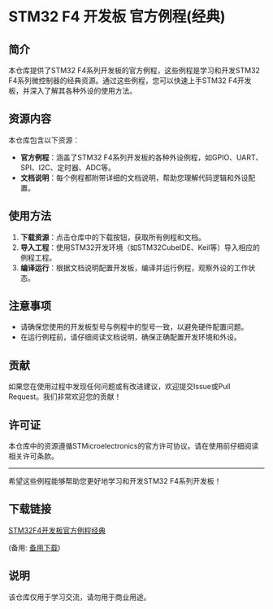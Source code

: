 # STM32 F4 开发板 官方例程(经典)

## 简介

本仓库提供了STM32 F4系列开发板的官方例程，这些例程是学习和开发STM32 F4系列微控制器的经典资源。通过这些例程，您可以快速上手STM32 F4开发板，并深入了解其各种外设的使用方法。

## 资源内容

本仓库包含以下资源：

- **官方例程**：涵盖了STM32 F4系列开发板的各种外设例程，如GPIO、UART、SPI、I2C、定时器、ADC等。
- **文档说明**：每个例程都附带详细的文档说明，帮助您理解代码逻辑和外设配置。

## 使用方法

1. **下载资源**：点击仓库中的下载按钮，获取所有例程和文档。
2. **导入工程**：使用STM32开发环境（如STM32CubeIDE、Keil等）导入相应的例程工程。
3. **编译运行**：根据文档说明配置开发板，编译并运行例程，观察外设的工作状态。

## 注意事项

- 请确保您使用的开发板型号与例程中的型号一致，以避免硬件配置问题。
- 在运行例程前，请仔细阅读文档说明，确保正确配置开发环境和外设。

## 贡献

如果您在使用过程中发现任何问题或有改进建议，欢迎提交Issue或Pull Request。我们非常欢迎您的贡献！

## 许可证

本仓库中的资源遵循STMicroelectronics的官方许可协议。请在使用前仔细阅读相关许可条款。

---

希望这些例程能够帮助您更好地学习和开发STM32 F4系列开发板！

## 下载链接
[STM32F4开发板官方例程经典](https://pan.quark.cn/s/234cc19360d8) 

(备用: [备用下载](https://pan.baidu.com/s/1tWSdO1L6AOEeinXPjYSkcA?pwd=1234))

## 说明

该仓库仅用于学习交流，请勿用于商业用途。
